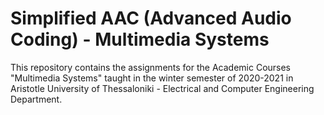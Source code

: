 # Simplified AAC (Advanced Audio Coding) - Multimedia Systems

This repository contains the assignments for the Academic Courses "Multimedia Systems" taught in the winter semester of 2020-2021 in Aristotle University of Thessaloniki - Electrical and Computer Engineering Department.